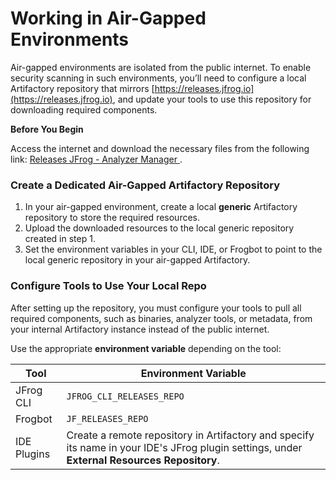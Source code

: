 # Working in Air-Gapped Environments

Air-gapped environments are isolated from the public internet. To enable security scanning in such environments, you’ll need to configure a local Artifactory repository that mirrors [https://releases.jfrog.io](https://releases.jfrog.io), and update your tools to use this repository for downloading required components.

**Before You Begin**

Access the internet and download the necessary files from the following link: [Releases JFrog - Analyzer Manager ](https://releases.jfrog.io/artifactory/xsc-gen-exe-analyzer-manager-local/).

### Create a Dedicated Air-Gapped Artifactory Repository&#x20;

1. In your air-gapped environment, create a local **generic** Artifactory repository to store the required resources.
2. Upload the downloaded resources to the local generic repository created in step 1.
3. Set the environment variables in your CLI, IDE, or Frogbot to point to the local generic repository in your air-gapped Artifactory.

### Configure Tools to Use Your Local Repo

After setting up the repository, you must configure your tools to pull all required components, such as binaries, analyzer tools, or metadata, from your internal Artifactory instance instead of the public internet.

Use the appropriate **environment variable** depending on the tool:

| Tool        | Environment Variable                                                                                                                         |
| ----------- | -------------------------------------------------------------------------------------------------------------------------------------------- |
| JFrog CLI   | `JFROG_CLI_RELEASES_REPO`                                                                                                                    |
| Frogbot     | `JF_RELEASES_REPO`                                                                                                                           |
| IDE Plugins | Create a remote repository in Artifactory and specify its name in your IDE's JFrog plugin settings, under **External Resources Repository**. |

